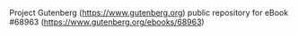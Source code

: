 Project Gutenberg (https://www.gutenberg.org) public repository for eBook #68963 (https://www.gutenberg.org/ebooks/68963)

